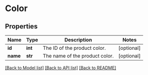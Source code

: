 # Color

## Properties
Name | Type | Description | Notes
------------ | ------------- | ------------- | -------------
**id** | **int** | The ID of the product color. | [optional] 
**name** | **str** | The name of the product color. | [optional] 

[[Back to Model list]](../README.md#documentation-for-models) [[Back to API list]](../README.md#documentation-for-api-endpoints) [[Back to README]](../README.md)


